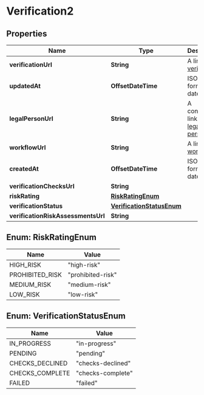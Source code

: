 

# Verification2


## Properties

| Name | Type | Description | Notes |
|------------ | ------------- | ------------- | -------------|
|**verificationUrl** | **String** | A link to the [verification](http://docs.griffin.com). |  |
|**updatedAt** | **OffsetDateTime** | ISO 8601 formatted date-time. |  [optional] |
|**legalPersonUrl** | **String** | A contextual link to the [legal person](http://docs.griffin.com). |  |
|**workflowUrl** | **String** | A link to the [workflow](http://docs.griffin.com). |  [optional] |
|**createdAt** | **OffsetDateTime** | ISO 8601 formatted date-time. |  |
|**verificationChecksUrl** | **String** |  |  |
|**riskRating** | [**RiskRatingEnum**](#RiskRatingEnum) |  |  [optional] |
|**verificationStatus** | [**VerificationStatusEnum**](#VerificationStatusEnum) |  |  |
|**verificationRiskAssessmentsUrl** | **String** |  |  [optional] |



## Enum: RiskRatingEnum

| Name | Value |
|---- | -----|
| HIGH_RISK | &quot;high-risk&quot; |
| PROHIBITED_RISK | &quot;prohibited-risk&quot; |
| MEDIUM_RISK | &quot;medium-risk&quot; |
| LOW_RISK | &quot;low-risk&quot; |



## Enum: VerificationStatusEnum

| Name | Value |
|---- | -----|
| IN_PROGRESS | &quot;in-progress&quot; |
| PENDING | &quot;pending&quot; |
| CHECKS_DECLINED | &quot;checks-declined&quot; |
| CHECKS_COMPLETE | &quot;checks-complete&quot; |
| FAILED | &quot;failed&quot; |



